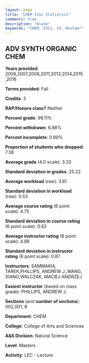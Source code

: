 ```yaml
---
layout: page
title: "CHEM 5311 Statistics"
comments: true
description: "blank"
keywords: "CHEM, 5311, CU, Boulder"
--- 
```

<head>
<script src="https://ajax.googleapis.com/ajax/libs/jquery/2.1.3/jquery.min.js"></script>
<script src="https://dl.dropboxusercontent.com/s/pc42nxpaw1ea4o9/highcharts.js?dl=0"></script>
<!-- <script src="../assets/js/highcharts.js"></script> -->
<style type="text/css">@font-face {
	font-family: "Bebas Neue";
	src: url(https://www.filehosting.org/file/details/544349/BebasNeue%20Regular.otf) format("opentype");
	}
	h1.Bebas { 
		font-family: "Bebas Neue", Verdana, Tahoma;
	}
</style>
</head>
<body>
	<div id="container" style="float: right; width: 45%; height: 88%; margin-left: 2.5%; margin-right: 2.5%;"></div>
	<script language="JavaScript">
		$(document).ready(function() {
		var chart = {type: 'column'};
		var title = {text: 'Grade Distribution'};
		var xAxis = {categories: ['A','B','C','D','F'],crosshair: true};
		var yAxis = {min: 0,title: {text: 'Percentage'}};
		var tooltip = {headerFormat: '<center><b><span style="font-size:20px">{point.key}</span></b></center>',
		               pointFormat: '<td style="padding:0"><b>{point.y:.1f}%</b></td>',
		               footerFormat: '</table>',shared: true,useHTML: true};
		var plotOptions = {column: {pointPadding: 0.0,borderWidth: 0}};  
		var credits = {enabled: false};var series= [{name: 'Percent',data: [48.21,42.86,6.25,2.68,0.0,]}];
		var json = {};
		json.chart = chart;
		json.title = title;
		json.tooltip = tooltip;
		json.xAxis = xAxis;
		json.yAxis = yAxis;  
		json.series = series;
		json.plotOptions = plotOptions;  
		json.credits = credits;
		$('#container').highcharts(json);
	});
	</script>
</body>
			   
## ADV SYNTH ORGANIC CHEM

**Years provided**: 2006,2007,2008,2011,2013,2014,2015,2016

**Terms provided**: Fall

**Credits**: 3

**RAP/Honors class?** Neither

**Percent grade**: 99.11%

**Percent withdrawn**: 6.88%

**Percent incomplete**: 0.89%

**Proportion of students who dropped**: 7.38

**Average grade** (4.0 scale): 3.33

**Standard deviation in grades**: 25.22

**Average workload** (raw): 3.61

**Standard deviation in workload** (raw): 0.53

**Average course rating** (6 point scale): 4.75

**Standard deviation in course rating** (6 point scale): 0.62

**Average instructor rating** (6 point scale): 4.88

**Standard deviation in instructor rating** (6 point scale): 0.87

**Instructors**: SAMMAKIA, TAREK,PHILLIPS, ANDREW J.,WANG, XIANG,WALCZAK, MACIEJ ANDRZEJ

**Easiest instructor** (based on class grade): PHILLIPS, ANDREW J.

**Sections** (and **number of sections**): 002,001, 8

**Department**: CHEM

**College**: College of Arts and Sciences

**A&S Division**: Natural Science

**Level**: Masters

**Activity**: LEC - Lecture